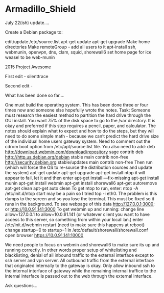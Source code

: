 # Armadillo_Shield

July 22(ish) update....

Create a Debian package to:

edit/update /etc/source.list
apt-get update
apt-get upgrade
Make home directories
Make remoteGroup - add all users to it
apt-install ssh, webmunin, openvpn, dns, clam, squid, shorewall6
set home page for ice weasel to be web-munin





2015 Project Awesome

First edit - silenttrace

Second edit -

What has been done so far….

One must build the operating system. This has been done three or four times now and someone else hopefully wrote the notes.
Task: Someone must research the easiest method to partition the hard drive through the GUI install. You want 75% of the disk space to go to the /var directory.
It is okay and preferred if this step requires a pencil, paper, and calculator. The notes should explain what to expect and how to do the steps, but they will need to do some simple math - because we can’t predict the hard drive size of the individual home users gateway system.
Need to comment out the cdrom boot option from /etc/apt/source.list file.
You also need to add:
deb http://download.webmin.com/download/repository sage contrib
deb http://http.us.debian.org/debian stable main contrib non-free
http://security.debian.org stable/updates main contrib non-free
Then run (which will force the OS to re-source the distribution sources and update the system)
apt-get update
apt-get upgrade
apt-get install ntop
it will appear to fail, let it and then enter
apt-get install —fix-missing
apt-get install munin
apt-get install webmin
apt-get install shorewall6
apt-get autoremove
apt-get clean
apt-get auto clean
To get ntop to run, enter:
ntop -A
/etc/init.d/ntop start
may be a pain so I tried top -i eth0. The problem is this dumps to the screen and so you lose the terminal. This must be fixed so it runs in the background. To see webpage of this data
http://127.0.0.1:3000; or
http://10.0.91.141:3000
To get webmin up and running:
change line allow=127.0.0.1 to allow=10.0.91.141 (or whatever client you want to have access to this server, so something from within your local lan.)
enter /etc/init.d/webmin restart (need to make sure this happens at reboot)
change startup=0 to startup=1 in /etc/default/shorewall/shorewall.conf
open browser https://10.0.91.141:10000

We need people to focus on webmin and shorewall6 to make sure its up and running correctly. In other words proper setup of whitelisting and blacklisting, denial of all inbound traffic to the external interface except to ssh server and vpn server. All outbound traffic from the external interface that originated internally to the gateway is okay. Only allow inbound ssh to the internal interface of gateway while the remaining internal traffice to the internal interface is passed out to the web through the external interface.

Ask questions…